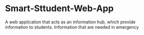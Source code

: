 # Smart-Sttudent-Web-App
A web application that acts as an information hub, which provide information to students. Information that are needed in emergency 
